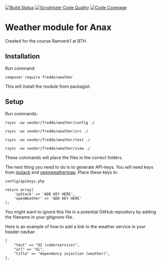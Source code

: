 [![Build Status](https://travis-ci.org/Fredde0223/weather_anax.svg?branch=main)](https://travis-ci.org/Fredde0223/weather_anax)
[![Scrutinizer Code Quality](https://scrutinizer-ci.com/g/Fredde0223/weather_anax/badges/quality-score.png?b=main)](https://scrutinizer-ci.com/g/Fredde0223/weather_anax/?branch=main)
[![Code Coverage](https://scrutinizer-ci.com/g/Fredde0223/weather_anax/badges/coverage.png?b=main)](https://scrutinizer-ci.com/g/Fredde0223/weather_anax/?branch=main)

Weather module for Anax
=======================

Created for the course Ramverk1 at BTH.

Installation
-----------------------

Run command:

`composer require fredde/weather`

This will install the module from packagist.

Setup
-----------------------

Run commands:

`rsync -av vendor/fredde/weather/config ./`

`rsync -av vendor/fredde/weather/src ./`

`rsync -av vendor/fredde/weather/test ./`

`rsync -av vendor/fredde/weather/view ./`

These commands will place the files in the correct folders.

The next thing you need to do is to generate API-keys.
You will need keys from [ipstack](https://ipstack.com/) and [openweathermap](https://openweathermap.org/).
Place these keys in:

`config/apikeys.php`

```
return array(
    'ipStack' => 'ADD KEY HERE',
    'openWeather' => 'ADD KEY HERE'
);
```

You might want to ignore this file in a potential GitHub repository by adding the filename in your gitignore-file.

Here is an example of how to add a link to the weather service in your header navbar:

```
[
    "text" => "DI (väderservice)",
    "url" => "di",
    "title" => "dependency injection (weather)",
],
```
